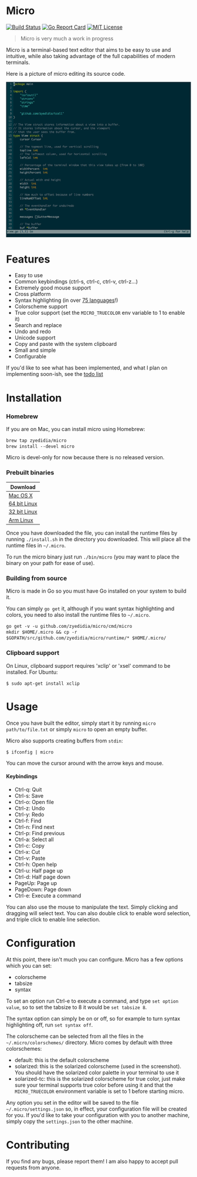 # Micro

[![Build Status](https://travis-ci.org/zyedidia/micro.svg?branch=master)](https://travis-ci.org/zyedidia/micro)
[![Go Report Card](http://goreportcard.com/badge/zyedidia/micro)](http://goreportcard.com/report/zyedidia/micro)
[![MIT License](https://img.shields.io/badge/license-MIT-blue.svg)](https://github.com/zyedidia/micro/blob/master/LICENSE)

> Micro is very much a work in progress

Micro is a terminal-based text editor that aims to be easy to use and intuitive, while also taking advantage of the full capabilities
of modern terminals.

Here is a picture of micro editing its source code.

![Screenshot](./screenshot.png)

# Features

* Easy to use
* Common keybindings (ctrl-s, ctrl-c, ctrl-v, ctrl-z...)
* Extremely good mouse support
* Cross platform
* Syntax highlighting (in over [75 languages](runtime/syntax)!)
* Colorscheme support
* True color support (set the `MICRO_TRUECOLOR` env variable to 1 to enable it)
* Search and replace
* Undo and redo
* Unicode support
* Copy and paste with the system clipboard
* Small and simple
* Configurable

If you'd like to see what has been implemented, and what I plan on implementing soon-ish, see the [todo list](todolist.md)

# Installation

### Homebrew

If you are on Mac, you can install micro using Homebrew:

```
brew tap zyedidia/micro
brew install --devel micro
```

Micro is devel-only for now because there is no released version.

### Prebuilt binaries

| Download |
| --- |
| [Mac OS X](http://zbyedidia.webfactional.com/micro/binaries/micro-osx.tar.gz) |
| [64 bit Linux](http://zbyedidia.webfactional.com/micro/binaries/micro-linux64.tar.gz) |
| [32 bit Linux](http://zbyedidia.webfactional.com/micro/binaries/micro-linux32.tar.gz) |
| [Arm Linux](http://zbyedidia.webfactional.com/micro/binaries/micro-linux-arm.tar.gz) |

Once you have downloaded the file, you can install the runtime files by running `./install.sh`
in the directory you downloaded. This will place all the runtime files in `~/.micro`.

To run the micro binary just run `./bin/micro` (you may want to place the binary on your path for ease of use).

### Building from source

Micro is made in Go so you must have Go installed on your system to build it.

You can simply `go get` it, although if you want syntax highlighting and colors, you need to also install the runtime
files to `~/.micro`.

```
go get -v -u github.com/zyedidia/micro/cmd/micro
mkdir $HOME/.micro && cp -r $GOPATH/src/github.com/zyedidia/micro/runtime/* $HOME/.micro/
```

### Clipboard support

On Linux, clipboard support requires 'xclip' or 'xsel' command to be installed. For Ubuntu:

```
$ sudo apt-get install xclip
```

# Usage

Once you have built the editor, simply start it by running `micro path/to/file.txt` or simply `micro` to open an empty buffer.

Micro also supports creating buffers from `stdin`:

```
$ ifconfig | micro
```

You can move the cursor around with the arrow keys and mouse.

#### Keybindings

* Ctrl-q:   Quit
* Ctrl-s:   Save
* Ctrl-o:   Open file
* Ctrl-z:   Undo
* Ctrl-y:   Redo
* Ctrl-f:   Find
* Ctrl-n:   Find next
* Ctrl-p:   Find previous
* Ctrl-a:   Select all
* Ctrl-c:   Copy
* Ctrl-x:   Cut
* Ctrl-v:   Paste
* Ctrl-h:   Open help
* Ctrl-u:   Half page up
* Ctrl-d:   Half page down
* PageUp:   Page up
* PageDown: Page down
* Ctrl-e:   Execute a command

You can also use the mouse to manipulate the text. Simply clicking and dragging will select text. You can also double click
to enable word selection, and triple click to enable line selection.

# Configuration

At this point, there isn't much you can configure.
Micro has a few options which you can set:

* colorscheme
* tabsize
* syntax

To set an option run Ctrl-e to execute a command, and type `set option value`, so to set the tabsize to 8 it would be `set tabsize 8`.

The syntax option can simply be on or off, so for example to turn syntax highlighting off, run `set syntax off`.

The colorscheme can be selected from all the files in the `~/.micro/colorschemes/` directory. Micro comes by default with three colorschemes:

* default: this is the default colorscheme
* solarized: this is the solarized colorscheme (used in the screenshot). You should have the solarized color palette in your terminal to use it
* solarized-tc: this is the solarized colorscheme for true color, just make sure your terminal supports true color before using it and that the `MICRO_TRUECOLOR` environment variable is set to 1 before starting micro.

Any option you set in the editor will be saved to the file `~/.micro/settings.json` so, in effect, your configuration file will be created
for you. If you'd like to take your configuration with you to another machine, simply copy the `settings.json` to the other machine.

# Contributing

If you find any bugs, please report them! I am also happy to accept pull requests from anyone.
